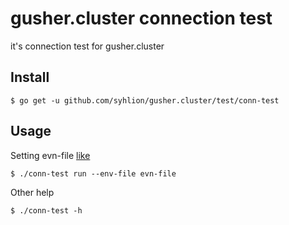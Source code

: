 # gusher.cluster connection test

it's connection test for gusher.cluster 

## Install

```
$ go get -u github.com/syhlion/gusher.cluster/test/conn-test
```

## Usage

Setting evn-file [like](https://github.com/syhlion/gusher.cluster/blob/master/test/conn-test/conn-test.env.example)

```
$ ./conn-test run --env-file evn-file
```

Other help

```
$ ./conn-test -h
```

